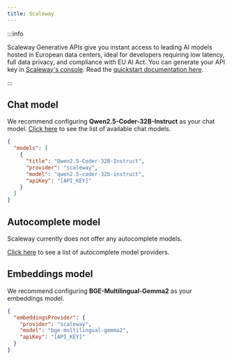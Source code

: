 ```yaml
---
title: Scaleway
---
```


:::info

Scaleway Generative APIs give you instant access to leading AI models hosted in European data centers, ideal for developers requiring low latency, full data privacy, and compliance with EU AI Act.
You can generate your API key in [Scaleway's console](https://console.scaleway.com/generative-api/models).
Read the [quickstart documentation here](https://www.scaleway.com/en/docs/ai-data/generative-apis/quickstart/).

:::

## Chat model

We recommend configuring **Qwen2.5-Coder-32B-Instruct** as your chat model.
[Click here](https://www.scaleway.com/en/docs/ai-data/generative-apis/reference-content/supported-models/) to see the list of available chat models.

```json title="config.json"
{
  "models": [
    {
      "title": "Qwen2.5-Coder-32B-Instruct",
      "provider": "scaleway",
      "model": "qwen2.5-coder-32b-instruct",
      "apiKey": "[API_KEY]"
    }
  ]
}
```

## Autocomplete model

Scaleway currently does not offer any autocomplete models.

[Click here](../../model-types/autocomplete.md) to see a list of autocomplete model providers.

## Embeddings model

We recommend configuring **BGE-Multilingual-Gemma2** as your embeddings model.

```json title="config.json"
{
  "embeddingsProvider": {
    "provider": "scaleway",
    "model": "bge-multilingual-gemma2",
    "apiKey": "[API_KEY]"
  }
}
```